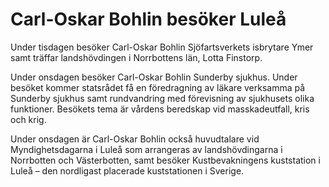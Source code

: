 # Carl-Oskar Bohlin besöker Luleå

Under tisdagen besöker Carl-Oskar Bohlin Sjöfartsverkets isbrytare Ymer samt träffar landshövdingen i Norrbottens län, Lotta Finstorp.

Under onsdagen besöker Carl-Oskar Bohlin Sunderby sjukhus. Under besöket kommer statsrådet få en föredragning av läkare verksamma på Sunderby sjukhus samt rundvandring med förevisning av sjukhusets olika funktioner. Besökets tema är vårdens beredskap vid masskadeutfall, kris och krig.

Under onsdagen är Carl-Oskar Bohlin också huvudtalare vid Myndighetsdagarna i Luleå som arrangeras av landshövdingarna i Norrbotten och Västerbotten, samt besöker Kustbevakningens kuststation i Luleå – den nordligast placerade kuststationen i Sverige.
